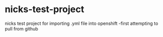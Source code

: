 # nicks-test-project
nicks test project for importing .yml file into openshift -first attempting to pull from github
